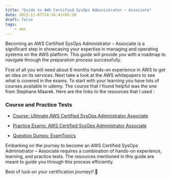```yaml
---
title: "Guide to AWS Certified SysOps Administrator – Associate"
date: 2023-11-07T14:34:41+05:30
draft: false
tags: 
    - aws
---
```

Becoming an AWS Certified SysOps Administrator – Associate is a significant step in showcasing your expertise in managing and operating systems on the AWS platform. This guide will provide you with a roadmap to navigate through the preparation process successfully.

First of all you will need about 6 months hands-on experience in AWS to get an idea on its services. Next take a look at the AWS whitepapers to see what is covered in the exams. To start with your learning you have lots of courses available in udemy. The course that I found helpful was the one from Stephane Maarek. Here are the links to the resources that I used :

### Course and Practice Tests

- [Course: Ultimate AWS Certified SysOps Administrator Associate](https://www.udemy.com/course/ultimate-aws-certified-sysops-administrator-associate/)

- [Practice Exams: AWS Certified SysOps Administrator Associate](https://www.udemy.com/course/practice-exams-aws-certified-sysops-administrator-associate/)

- [Question Dumps: ExamTopics](https://www.examtopics.com)


Embarking on the journey to become an AWS Certified SysOps Administrator – Associate requires a combination of hands-on experience, learning, and practice tests. The resources mentioned in this guide are meant to guide you through this process efficiently. 

Best of luck on your certification journey!! 🤞